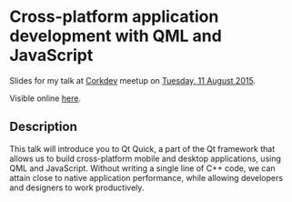 # Cross-platform application development with QML and JavaScript

Slides for my talk at [Corkdev](http://corkdev.io/) meetup on [Tuesday, 11 August 2015](http://www.meetup.com/corkdev-io/events/224256026/).

Visible online [here](http://antonyguinard.com/corkdev-qml-js). 

## Description

This talk will introduce you to Qt Quick, a part of the Qt framework that allows us to build cross-platform mobile and desktop applications, using QML and JavaScript. Without writing a single line of C++ code, we can attain close to native application performance, while allowing developers and designers to work productively. 
